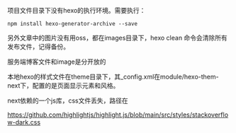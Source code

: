 项目文件目录下没有hexo的执行环境。需要执行：

```
npm install hexo-generator-archive --save
```

另外文章中的图片没有用oss，都在images目录下，hexo clean 命令会清除所有发布文件，记得备份。



服务端博客文件和image是分开放的



本地hexo的样式文件在theme目录下，其_config.xml在module/hexo-them-next下，配置的是页面显示元素和风格。



next依赖的一个js库，css文件丢失，路径在

https://github.com/highlightjs/highlight.js/blob/main/src/styles/stackoverflow-dark.css

